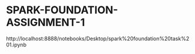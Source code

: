# SPARK-FOUNDATION-ASSIGNMENT-1

http://localhost:8888/notebooks/Desktop/spark%20foundation%20task%201.ipynb
